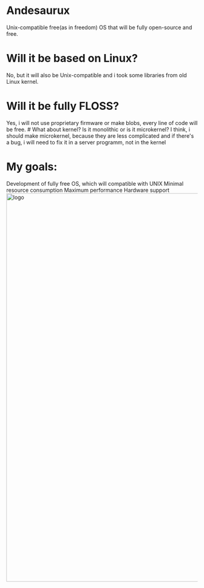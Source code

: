# Andesaurux
Unix-compatible free(as in freedom) OS that will be fully open-source
and free. 
# Will it be based on Linux? 
No, but it will also be Unix-compatible and i took some libraries from old Linux kernel. 
# Will it be fully FLOSS? 
Yes, i will not use proprietary firmware or make blobs, every line of code will be free. \# What about kernel? Is it
monolithic or is it microkernel? I think, i should make microkernel, because they are less complicated and if there's a bug, i will need to fix it in a server programm, not in the kernel 
# My goals: 
Development of fully free OS, which will compatible with UNIX
Minimal resource consumption 
Maximum performance 
Hardware support
<img src="logo.ong" alt="logo" width="1024"/>
